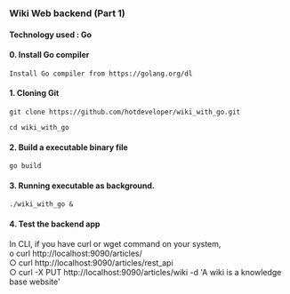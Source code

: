 ### Wiki Web backend (Part 1)

#### Technology used : Go

#### 0. Install Go compiler 
`Install Go compiler from https://golang.org/dl`

#### 1. Cloning Git
`git clone https://github.com/hotdeveloper/wiki_with_go.git`

`cd wiki_with_go`

#### 2. Build a executable binary file
`go build`

#### 3. Running executable as background.
`./wiki_with_go &`

#### 4. Test the backend app
In CLI, if you have curl or wget command on your system,  
o curl http://localhost:9090/articles/  
○ curl http://localhost:9090/articles/rest_api  
○ curl -X PUT http://localhost:9090/articles/wiki -d 'A wiki is a knowledge base website'  
